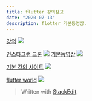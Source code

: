 ```yaml
---
title: flutter 강의참고
date: "2020-07-13"
description: flotter 기본동영상.
---
```

[강의](https://www.youtube.com/watch?v=32RI0qUnTzQ&list=PLmnT6naTGy2SC82FMSCrvZNogg5T1H7iF&index=11)
![](https://i.ibb.co/jJ9vkTD/flutter-11.png)

[인스타그램 크론](https://www.inflearn.com/course/flutter-netflix-clone-app/lecture/37786)
![](https://i.ibb.co/7NnM30q/Screen-Shot-2020-07-13-at-11-28-00-AM.png)
[기본동영상](https://www.youtube.com/watch?v=uq7e386eG4Y&list=PLybADvIp2cxgYovNF3r16TZjFD-4mcyMD)
![](https://i.ibb.co/DzGsjsX/Screen-Shot-2020-07-13-at-10-55-12-AM.png)

[기본 강의 사이트](https://fkkmemi.github.io/ff/ff-001/)
![](https://i.ibb.co/mDR6ZfN/Screen-Shot-2020-07-13-at-11-00-01-AM.png )



[flutter world](https://www.youtube.com/watch?v=GDWl6_RW9co&list=PUxJInPa5SMldFHfJreSJ73Q)
![](https://i.ibb.co/rbbLT30/Screen-Shot-2020-07-13-at-11-25-57-AM.png)
> Written with [StackEdit](https://stackedit.io/).
<!--stackedit_data:
eyJoaXN0b3J5IjpbLTE3OTk3MDg3MTgsMTE4MTMyMzY1M119
-->